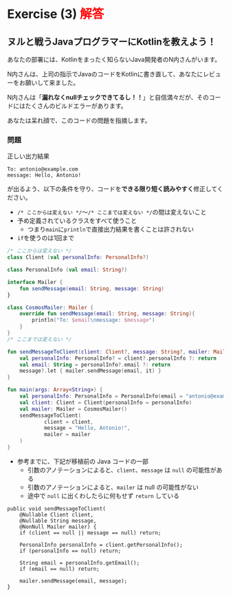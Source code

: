 # Exercise (3) <span style="color: red;">解答</span>

## ヌルと戦うJavaプログラマーにKotlinを教えよう！

あなたの部署には、Kotlinをまったく知らないJava開発者のN内さんがいます。

N内さんは、上司の指示でJavaのコードをKotlinに書き直して、あなたにレビューをお願いして来ました。

N内さんは「**漏れなくnullチェックできてるし！！**」と自信満々だが、そのコードにはたくさんのビルドエラーがあります。

あなたは呆れ顔で、このコードの問題を指摘します。

### 問題
正しい出力結果
```
To: antonio@example.com
message: Hello, Antonio!
```
が出るよう、以下の条件を守り、コードを**できる限り短く読みやすく**修正してください。

* `/* ここからは変えない */`〜`/* ここまでは変えない */`の間は変えないこと
* 予め定義されているクラスをすべて使うこと
  * つまり`main`に`println`で直接出力結果を書くことは許されない
* `if`を使うのは1回まで

```kotlin
/* ここからは変えない */
class Client (val personalInfo: PersonalInfo?)

class PersonalInfo (val email: String?)

interface Mailer {
    fun sendMessage(email: String, message: String)
}

class CosmosMailer: Mailer {
    override fun sendMessage(email: String, message: String){
        println("To: $email\nmessage: $message")
    }
}
/* ここまでは変えない */

fun sendMessageToClient(client: Client?, message: String?, mailer: Mailer) {
    val personalInfo: PersonalInfo? = client?.personalInfo ?: return
    val email: String = personalInfo?.email ?: return
    message?.let { mailer.sendMessage(email, it) }
}

fun main(args: Array<String>) {
    val personalInfo: PersonalInfo = PersonalInfo(email = "antonio@example.com")
    val client: Client = Client(personalInfo = personalInfo)
    val mailer: Mailer = CosmosMailer()
    sendMessageToClient(
            client = client,
            message = "Hello, Antonio!",
            mailer = mailer
    )
}
```

* 参考までに、下記が移植前の Java コードの一部
  * 引数のアノテーションによると、`client`、`message` は `null` の可能性がある
  * 引数のアノテーションによると、`mailer` は null の可能性がない
  * 途中で `null` に出くわしたらに何もせず `return` している

```java: Java
public void sendMessageToClient(
    @Nullable Client client,
    @Nullable String message,
    @NonNull Mailer mailer) {
    if (client == null || message == null) return;

    PersonalInfo personalInfo = client.getPersonalInfo();
    if (personalInfo == null) return;

    String email = personalInfo.getEmail();
    if (email == null) return;

    mailer.sendMessage(email, message);
}
```
